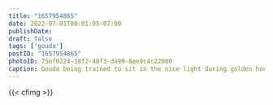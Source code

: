 ```yaml
---
title: "1657954865"
date: 2022-07-01T00:01:05-07:00
publishDate: 
draft: false
tags: ['gouda']
postID: "1657954865"
photoID: 75ef0224-18f2-48f3-da99-8ee9c4c22000
caption: Gouda being trained to sit in the nice light during golden hour.
---
```

{{< cfimg >}}